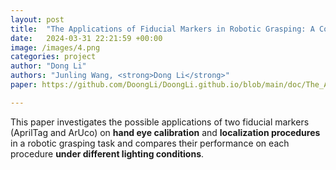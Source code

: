 ```yaml
---
layout: post
title:  "The Applications of Fiducial Markers in Robotic Grasping: A Comparison Between AprilTag and ArUco Markers"
date:   2024-03-31 22:21:59 +00:00
image: /images/4.png
categories: project
author: "Dong Li"
authors: "Junling Wang, <strong>Dong Li</strong>"
paper: https://github.com/DoongLi/DoongLi.github.io/blob/main/doc/The_Applications_of_Fiducial_Markers_in_Robotic_Grasping__A_Comparison_Between_AprilTag_and_ArUco_Markers .pdf

---
```


This paper investigates the possible applications of two fiducial markers (AprilTag and ArUco) on <strong>hand eye calibration</strong> and <strong>localization procedures</strong> in a robotic grasping task and compares their performance on each procedure <strong>under different lighting conditions</strong>.